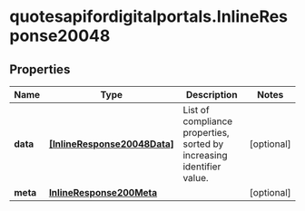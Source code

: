 # quotesapifordigitalportals.InlineResponse20048

## Properties

Name | Type | Description | Notes
------------ | ------------- | ------------- | -------------
**data** | [**[InlineResponse20048Data]**](InlineResponse20048Data.md) | List of compliance properties, sorted by increasing identifier value. | [optional] 
**meta** | [**InlineResponse200Meta**](InlineResponse200Meta.md) |  | [optional] 


